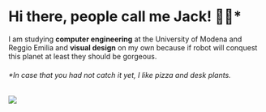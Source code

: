 # Hi there, people call me Jack! 🍕🌵*

I am studying **computer engineering** at the University of Modena and Reggio Emilia and **visual design** on my own because if robot will conquest this planet at least they should be gorgeous. 

###### *In case that you had not catch it yet, I like pizza and desk plants.

![](https://hit.yhype.me/github/profile?user_id=58181697)



